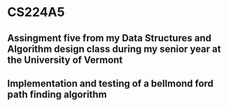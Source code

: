 # CS224A5

## Assingment five from my Data Structures and Algorithm design class during my senior year at the University of Vermont
## Implementation and testing of a bellmond ford path finding algorithm